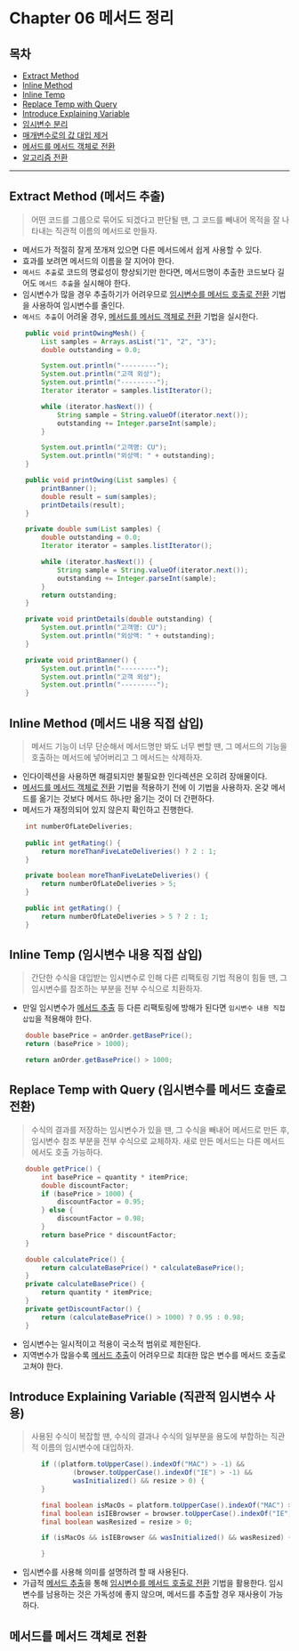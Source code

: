 # Chapter 06 메서드 정리 

## 목차 ##
- [Extract Method](#1)
- [Inline Method](#2)
- [Inline Temp](#3)
- [Replace Temp with Query](#4)
- [Introduce Explaining Variable](#5)
- [임시변수 분리](#6)
- [매개변수로의 값 대입 제거](#7)
- [메서드를 메서드 객체로 전환](#8)
- [알고리즘 전환](#9)

---

<a name="1"></a>
## Extract Method (메서드 추출) ##
> 어떤 코드를 그룹으로 묶어도 되겠다고 판단될 땐, 
> 그 코드를 빼내어 목적을 잘 나타내는 직관적 이름의 메서드로 만들자.

- 메서드가 적절히 잘게 쪼개져 있으면 다른 메서드에서 쉽게 사용할 수 있다.
- 효과를 보려면 메서드의 이름을 잘 지어야 한다.
- `메서드 추출`로 코드의 명료성이 향상되기만 한다면, 메서드명이 추출한 코드보다 길어도 `메서드 추출`을 실시해야 한다.
- 임시변수가 많을 경우 추출하기가 어려우므로 [임시변수를 메서드 호출로 전환](#4) 기법을 사용하여 임시변수를 줄인다.
- `메서드 추출`이 어려울 경우, [메서드를 메서드 객체로 전환](#8) 기법을 실시한다.

```java
    public void printOwingMesh() {
        List samples = Arrays.asList("1", "2", "3");
        double outstanding = 0.0;

        System.out.println("---------");
        System.out.println("고객 외상");
        System.out.println("---------");
        Iterator iterator = samples.listIterator();

        while (iterator.hasNext()) {
            String sample = String.valueOf(iterator.next());
            outstanding += Integer.parseInt(sample);
        }

        System.out.println("고객명: CU");
        System.out.println("외상액: " + outstanding);
    }
```
```java
    public void printOwing(List samples) {
        printBanner();
        double result = sum(samples);
        printDetails(result);
    }

    private double sum(List samples) {
        double outstanding = 0.0;
        Iterator iterator = samples.listIterator();

        while (iterator.hasNext()) {
            String sample = String.valueOf(iterator.next());
            outstanding += Integer.parseInt(sample);
        }
        return outstanding;
    }

    private void printDetails(double outstanding) {
        System.out.println("고객명: CU");
        System.out.println("외상액: " + outstanding);
    }

    private void printBanner() {
        System.out.println("---------");
        System.out.println("고객 외상");
        System.out.println("---------");
    }
```

<a name="2"></a>
## Inline Method (메서드 내용 직접 삽입) ##
> 메서드 기능이 너무 단순해서 메서드명만 봐도 너무 뻔할 땐, 
> 그 메서드의 기능을 호출하는 메서드에 넣어버리고 그 메서드는 삭제하자.

- 인다이렉션을 사용하면 해결되지만 불필요한 인다렉션은 오히려 장애물이다.
- [메서드를 메서드 객체로 전환](#8) 기법을 적용하기 전에 이 기법을 사용하자. 온갖 메서드를 옮기는 것보다 메서드 하나만 옮기는 것이 더 간편하다.
- 메서드가 재정의되어 있지 않은지 확인하고 진행한다.

```java
    int numberOfLateDeliveries;
    
    public int getRating() {
        return moreThanFiveLateDeliveries() ? 2 : 1;
    }

    private boolean moreThanFiveLateDeliveries() {
        return numberOfLateDeliveries > 5;
    }
``` 
```java
    public int getRating() {
        return numberOfLateDeliveries > 5 ? 2 : 1;
    }
```

<a name="3"></a>
## Inline Temp (임시변수 내용 직접 삽입) ##
> 간단한 수식을 대입받는 임시변수로 인해 다른 리팩토링 기법 적용이 힘들 땐,
> 그 임시변수를 참조하는 부분을 전부 수식으로 치환하자.

- 만일 임시변수가 [메서드 추출](#1) 등 다른 리팩토링에 방해가 된다면 `임시변수 내용 직접 삽입`을 적용해야 한다.

```java
    double basePrice = anOrder.getBasePrice();
    return (basePrice > 1000);

```
```java
    return anOrder.getBasePrice() > 1000;
```

<a name="4"></a>
## Replace Temp with Query (임시변수를 메서드 호출로 전환) ##
> 수식의 결과를 저장하는 임시변수가 있을 땐, 
> 그 수식을 빼내어 메서드로 만든 후, 임시변수 참조 부분을 전부 수식으로 교체하자.
> 새로 만든 메서드는 다른 메서드에서도 호출 가능하다.

```java
    double getPrice() {
        int basePrice = quantity * itemPrice;
        double discountFactor;
        if (basePrice > 1000) {
            discountFactor = 0.95;
        } else {
            discountFactor = 0.98;
        }
        return basePrice * discountFactor;
    }
```
```java
    double calculatePrice() {
        return calculateBasePrice() * calculateBasePrice();
    }
    private calculateBasePrice() {
        return quantity * itemPrice;
    } 
    private getDiscountFactor() {
        return (calculateBasePrice() > 1000) ? 0.95 : 0.98;       
    }  
```

- 임시변수는 일시적이고 적용이 국소적 범위로 제한된다. 
- 지역변수가 많을수록 [메서드 추출](#1)이 어려우므로 최대한 많은 변수를 메서드 호출로 고쳐야 한다.

<a name="5"></a>
## Introduce Explaining Variable (직관적 임시변수 사용) ##
> 사용된 수식이 복잡할 땐,
> 수식의 결과나 수식의 일부분을 용도에 부합하는 직관적 이름의 임시변수에 대입하자. 

```java
        if ((platform.toUpperCase().indexOf("MAC") > -1) &&
                (browser.toUpperCase().indexOf("IE") > -1) &&
                wasInitialized() && resize > 0) {
        }
```
```java
        final boolean isMacOs = platform.toUpperCase().indexOf("MAC") > -1;
        final boolean isIEBrowser = browser.toUpperCase().indexOf("IE") > -1;
        final boolean wasResized = resize > 0;

        if (isMacOs && isIEBrowser && wasInitialized() && wasResized) {

        }
```
- 임시변수를 사용해 의미를 설명하려 할 때 사용된다.
- 가급적 [메서드 추출](#1)을 통해 [임시변수를 메서드 호출로 전환](#4) 기법을 활용한다. 임시변수를 남용하는 것은 가독성에 좋지 않으며, 메서드를 추출할 경우 재사용이 가능하다.


<a name="8"></a>
## 메서드를 메서드 객체로 전환 ##
